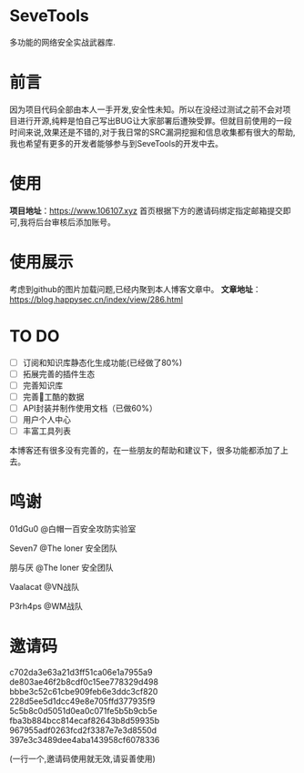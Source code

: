 # SeveTools

多功能的网络安全实战武器库.

# 前言

因为项目代码全部由本人一手开发,安全性未知。所以在没经过测试之前不会对项目进行开源,纯粹是怕自己写出BUG让大家部署后遭殃受罪。但就目前使用的一段时间来说,效果还是不错的,对于我日常的SRC漏洞挖掘和信息收集都有很大的帮助,我也希望有更多的开发者能够参与到SeveTools的开发中去。

# 使用

**项目地址**：https://www.106107.xyz
首页根据下方的邀请码绑定指定邮箱提交即可,我将后台审核后添加账号。

# 使用展示

考虑到github的图片加载问题,已经内聚到本人博客文章中。
**文章地址**：https://blog.happysec.cn/index/view/286.html

# TO DO

- [ ] 订阅和知识库静态化生成功能(已经做了80%)
- [ ] 拓展完善的插件生态
- [ ] 完善知识库
- [ ] 完善🐍工酷的数据
- [ ] API封装并制作使用文档（已做60%）
- [ ] 用户个人中心
- [ ] 丰富工具列表

本博客还有很多没有完善的，在一些朋友的帮助和建议下，很多功能都添加了上去。

# 鸣谢

01dGu0 @白帽一百安全攻防实验室

Seven7 @The loner 安全团队

朋与厌 @The loner 安全团队

Vaalacat @VN战队

P3rh4ps @WM战队

# 邀请码

c702da3e63a21d3ff51ca06e1a7955a9
de803ae46f2b8cdf0c15ee778329d498
bbbe3c52c61cbe909feb6e3ddc3cf820
228d5ee5d1dcc49e8e705ffd377935f9
5c5b8c0d5051d0ea0c071fe5b5b9cb5e
fba3b884bcc814ecaf82643b8d59935b
967955adf0263fcd2f3387e7e3d8550d
397e3c3489dee4aba143958cf6078336

(一行一个,邀请码使用就无效,请妥善使用)
